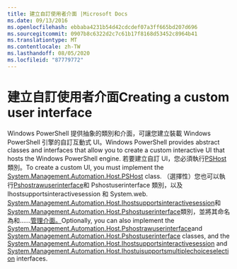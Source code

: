 ```yaml
---
title: 建立自訂使用者介面 |Microsoft Docs
ms.date: 09/13/2016
ms.openlocfilehash: ebbaba4231b54d42cdcdef07a3ff665bd207d696
ms.sourcegitcommit: 0907b8c6322d2c7c61b17f8168d53452c8964b41
ms.translationtype: MT
ms.contentlocale: zh-TW
ms.lasthandoff: 08/05/2020
ms.locfileid: "87779772"
---
```

# <a name="creating-a-custom-user-interface"></a><span data-ttu-id="41c46-102">建立自訂使用者介面</span><span class="sxs-lookup"><span data-stu-id="41c46-102">Creating a custom user interface</span></span>

<span data-ttu-id="41c46-103">Windows PowerShell 提供抽象的類別和介面，可讓您建立裝載 Windows PowerShell 引擎的自訂互動式 UI。</span><span class="sxs-lookup"><span data-stu-id="41c46-103">Windows PowerShell provides abstract classes and interfaces that allow you to create a custom interactive UI that hosts the Windows PowerShell engine.</span></span> <span data-ttu-id="41c46-104">若要建立自訂 UI，您必須執行[PSHost](/dotnet/api/System.Management.Automation.Host.PSHost)類別。</span><span class="sxs-lookup"><span data-stu-id="41c46-104">To create a custom UI, you must implement the [System.Management.Automation.Host.PSHost](/dotnet/api/System.Management.Automation.Host.PSHost) class.</span></span> <span data-ttu-id="41c46-105">（選擇性）您也可以執行[Pshostrawuserinterface](/dotnet/api/System.Management.Automation.Host.PSHostRawUserInterface)和 Pshostuserinterface 類別，以及 Ihostsupportsinteractivesession 和 System.web. [System.Management.Automation.Host.Ihostsupportsinteractivesession](/dotnet/api/System.Management.Automation.Host.IHostSupportsInteractiveSession)和[System.Management.Automation.Host.Pshostuserinterface](/dotnet/api/System.Management.Automation.Host.PSHostUserInterface)類別，並將其命名為和......[管理介面。](/dotnet/api/System.Management.Automation.Host.IHostUISupportsMultipleChoiceSelection)</span><span class="sxs-lookup"><span data-stu-id="41c46-105">Optionally, you can also implement the [System.Management.Automation.Host.Pshostrawuserinterface](/dotnet/api/System.Management.Automation.Host.PSHostRawUserInterface)and [System.Management.Automation.Host.Pshostuserinterface](/dotnet/api/System.Management.Automation.Host.PSHostUserInterface) classes, and the [System.Management.Automation.Host.Ihostsupportsinteractivesession](/dotnet/api/System.Management.Automation.Host.IHostSupportsInteractiveSession) and [System.Management.Automation.Host.Ihostuisupportsmultiplechoiceselection](/dotnet/api/System.Management.Automation.Host.IHostUISupportsMultipleChoiceSelection) interfaces.</span></span>
